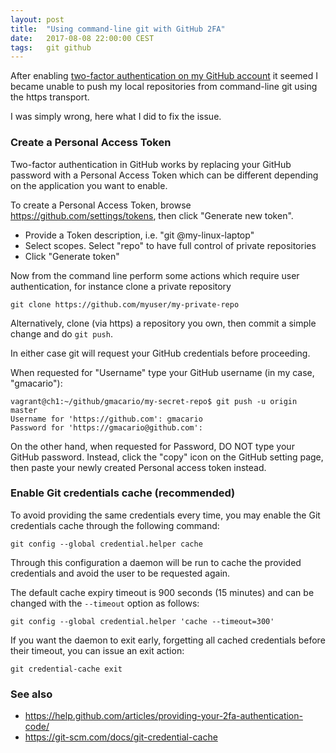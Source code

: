 ```yaml
---
layout: post
title:  "Using command-line git with GitHub 2FA"
date:   2017-08-08 22:00:00 CEST
tags:   git github
---
```


After enabling [two-factor authentication on my GitHub account](https://help.github.com/articles/securing-your-account-with-two-factor-authentication-2fa/) it seemed I became unable to push my local repositories from command-line git using the https transport.

I was simply wrong, here what I did to fix the issue.

### Create a Personal Access Token

Two-factor authentication in GitHub works by replacing your GitHub password with a Personal Access Token which can be different depending on the application you want to enable.

To create a Personal Access Token, browse <https://github.com/settings/tokens>, then click "Generate new token".

* Provide a Token description, i.e. "git @my-linux-laptop"
* Select scopes. Select "repo" to have full control of private repositories
* Click "Generate token"

Now from the command line perform some actions which require user authentication, for instance clone a private repository

```shell
git clone https://github.com/myuser/my-private-repo
```

Alternatively, clone (via https) a repository you own, then commit a simple change and do `git push`.

In either case git will request your GitHub credentials before proceeding.

When requested for "Username" type your GitHub username (in my case, "gmacario"):

```
vagrant@ch1:~/github/gmacario/my-secret-repo$ git push -u origin master
Username for 'https://github.com': gmacario
Password for 'https://gmacario@github.com':
```

On the other hand, when requested for Password, DO NOT type your GitHub password.
Instead, click the "copy" icon on the GitHub setting page, then paste your newly created Personal access token instead.

### Enable Git credentials cache (recommended)

To avoid providing the same credentials every time, you may enable the Git credentials cache through the following command:

```shell
git config --global credential.helper cache
```

Through this configuration a daemon will be run to cache the provided credentials and avoid the user to be requested again.

The default cache expiry timeout is 900 seconds (15 minutes) and can be changed with the `--timeout` option as follows:

```shell
git config --global credential.helper 'cache --timeout=300'
```

If you want the daemon to exit early, forgetting all cached credentials before their timeout, you can issue an exit action:

```shell
git credential-cache exit
```

### See also

* <https://help.github.com/articles/providing-your-2fa-authentication-code/>
* <https://git-scm.com/docs/git-credential-cache>

<!-- EOF -->
